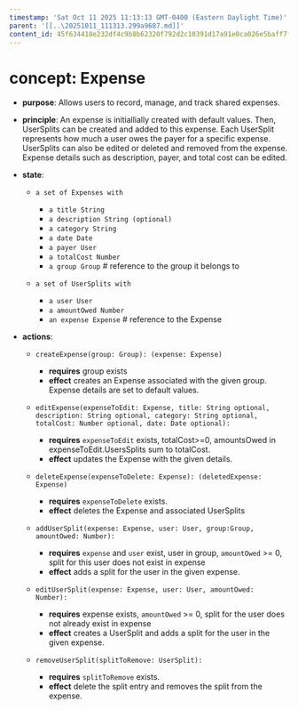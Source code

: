 ```yaml
---
timestamp: 'Sat Oct 11 2025 11:13:13 GMT-0400 (Eastern Daylight Time)'
parent: '[[..\20251011_111313.299a9687.md]]'
content_id: 45f634418e232df4c9b8b62320f792d2c10391d17a91e0ca026e5baff7fe6b21
---
```


# concept: Expense

* **purpose**: Allows users to record, manage, and track shared expenses.
* **principle**: An expense is initiallially created with default values. Then, UserSplits can be created and added to this expense. Each UserSplit represents how much a user owes the payer for a specific expense. UserSplits can also be edited or deleted and removed from the expense. Expense details such as description, payer, and total cost can be edited.
* **state**:
  * `a set of Expenses with`
    * `a title String`
    * `a description String (optional)`
    * `a category String`
    * `a date Date`
    * `a payer User`
    * `a totalCost Number`
    * `a group Group` # reference to the group it belongs to

  * `a set of UserSplits with`
    * `a user User`
    * `a amountOwed Number`
    * `an expense Expense` # reference to the Expense

* **actions**:
  * `createExpense(group: Group): (expense: Expense)`
    * **requires** group exists
    * **effect** creates an Expense associated with the given group. Expense details are set to default values.
  * `editExpense(expenseToEdit: Expense, title: String optional, description: String optional, category: String optional, totalCost: Number optional, date: Date optional):`
    * **requires** `expenseToEdit` exists, totalCost>=0, amountsOwed in expenseToEdit.UsersSplits sum to totalCost.
    * **effect** updates the Expense with the given details.
  * `deleteExpense(expenseToDelete: Expense): (deletedExpense: Expense)`
    * **requires** `expenseToDelete` exists.
    * **effect** deletes the Expense and associated UserSplits

  * `addUserSplit(expense: Expense, user: User, group:Group, amountOwed: Number):`
    * **requires** `expense` and `user` exist, user in group, `amountOwed` >= 0, split for this user does not exist in expense
    * **effect** adds a split for the user in the given expense.
  * `editUserSplit(expense: Expense, user: User, amountOwed: Number):`
    * **requires** expense exists, `amountOwed` >= 0, split for the user does not already exist in expense
    * **effect** creates a UserSplit and adds a split for the user in the given expense.

  * `removeUserSplit(splitToRemove: UserSplit):`
    * **requires** `splitToRemove` exists.
    * **effect** delete the split entry and removes the split from the expense.
